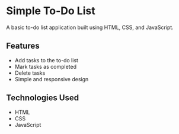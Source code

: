 # Simple To-Do List

A basic to-do list application built using HTML, CSS, and JavaScript.

## Features

- Add tasks to the to-do list
- Mark tasks as completed
- Delete tasks
- Simple and responsive design

## Technologies Used

- HTML
- CSS
- JavaScript
